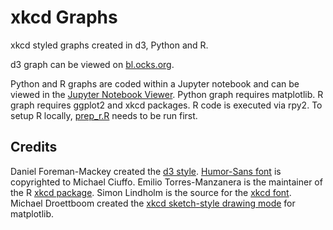 # xkcd Graphs
xkcd styled graphs created in d3, Python and R. 

d3 graph can be viewed on [bl.ocks.org](//bl.ocks.org/dkav/34c576d7cc678e37b8dde755a0673ed6).

Python and R graphs are coded within a Jupyter notebook and can be viewed in the [Jupyter Notebook Viewer](http://nbviewer.jupyter.org/github/dkav/xkcd-graphs/blob/master/jupyter/jpn_xkcd.ipynb). Python graph requires matplotlib. R graph requires ggplot2 and xkcd packages. R code is executed via rpy2. To setup R locally, [prep_r.R](/jupyter/prep_r.R) needs to be run first.


## Credits
Daniel Foreman-Mackey created the [d3 style](http://dan.iel.fm/xkcd/). [Humor-Sans font](http://antiyawn.com/uploads/humorsans.html) is copyrighted to Michael Ciuffo.
Emilio Torres-Manzanera is the maintainer of the R [xkcd package](https://cran.r-project.org/web/packages/xkcd/index.html). Simon Lindholm is the source for the [xkcd font](http://simonsoftware.se/other/xkcd.ttf).
Michael Droettboom created the [xkcd sketch-style drawing mode](http://matplotlib.org/users/whats_new.html#xkcd-style-sketch-plotting) for matplotlib.
